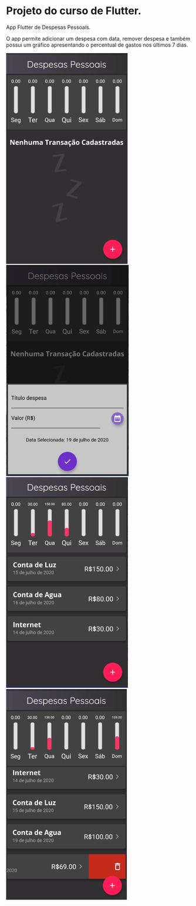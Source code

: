 # Projeto do curso de Flutter.


App Flutter de Despesas Pessoais.



O app permite adicionar um despesa com data, remover despesa e também possui um gráfico apresentando o percentual de gastos nos últimos 7 dias.


![Alt Text](https://github.com/kadeguilherme/Despesas-Pessoal/blob/master/screenshots/tela01.png)
![Alt Text](https://github.com/kadeguilherme/Despesas-Pessoal/blob/master/screenshots/tela02.png)
![Alt Text](https://github.com/kadeguilherme/Despesas-Pessoal/blob/master/screenshots/tela03.png)
![Alt Text](https://github.com/kadeguilherme/Despesas-Pessoal/blob/master/screenshots/tela04.png)
